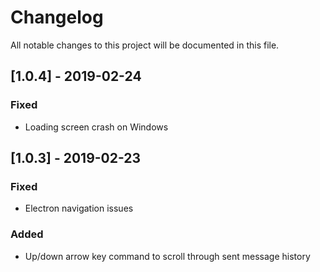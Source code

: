 # Changelog
All notable changes to this project will be documented in this file.

## [1.0.4] - 2019-02-24
### Fixed
- Loading screen crash on Windows

## [1.0.3] - 2019-02-23
### Fixed
- Electron navigation issues
### Added
- Up/down arrow key command to scroll through sent message history
